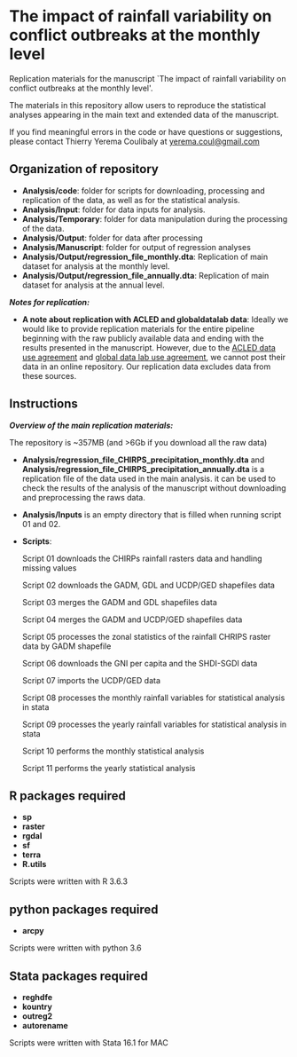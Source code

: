 # The impact of rainfall variability on conflict outbreaks at the monthly level

Replication materials for the manuscript `The impact of rainfall variability on conflict outbreaks at the monthly level'.

The materials in this repository allow users to reproduce the statistical analyses appearing in the main text and extended data of the manuscript.

If you find meaningful errors in the code or have questions or suggestions, please contact Thierry Yerema Coulibaly at yerema.coul@gmail.com


## Organization of repository

* **Analysis/code**: folder for scripts for downloading, processing and replication of the data, as well as for the statistical analysis.
* **Analysis/Input**: folder for data inputs for analysis.
* **Analysis/Temporary**: folder for data manipulation during the processing of the data.
* **Analysis/Output**: folder for data after processing
* **Analysis/Manuscript**: folder for output of regression analyses
* **Analysis/Output/regression_file_monthly.dta**: Replication of main dataset for analysis at the monthly level.
* **Analysis/Output/regression_file_annually.dta**: Replication of main dataset for analysis at the annual level.


***Notes for replication:***

* **A note about replication with ACLED and globaldatalab data**: Ideally we would like to provide replication materials for the entire pipeline beginning with the raw publicly available data and ending with the results presented in the manuscript. However, due to the [ACLED data use agreement](https://acleddata.com/data-export-tool/) and [global data lab use agreement](https://globaldatalab.org/), we cannot post their data in an online repository. Our replication data excludes data from these sources.

## Instructions

***Overview of the main replication materials:***

The repository is ~357MB (and >6Gb if you download all the raw data)

* **Analysis/regression_file_CHIRPS_precipitation_monthly.dta** and **Analysis/regression_file_CHIRPS_precipitation_annually.dta** is a replication file of the data used in the main analysis. it can be used to check the results of the analysis of the manuscript without downloading  and preprocessing the raws data.

* **Analysis/Inputs** is an empty directory that is filled when running script 01 and 02.

* **Scripts**:

    Script 01 downloads the CHIRPs rainfall rasters data and handling missing values

    Script 02 downloads the GADM, GDL and UCDP/GED shapefiles data

    Script 03 merges the GADM and GDL shapefiles data

    Script 04 merges the GADM and UCDP/GED shapefiles data

    Script 05 processes the zonal statistics of the rainfall CHRIPS raster data by GADM shapefile

    Script 06 downloads the GNI per capita and the SHDI-SGDI data

    Script 07 imports the UCDP/GED data

    Script 08 processes the monthly rainfall variables for statistical analysis in stata

    Script 09 processes the yearly rainfall variables for statistical analysis in stata

    Script 10 performs the monthly statistical analysis

    Script 11 performs the yearly statistical analysis


## R packages required

* **sp**
* **raster**
* **rgdal**
* **sf**
* **terra**
* **R.utils**

Scripts were written with R 3.6.3

## python packages required

* **arcpy**

Scripts were written with python 3.6

## Stata packages required

* **reghdfe**
* **kountry**
* **outreg2**
* **autorename**

Scripts were written with Stata 16.1 for MAC
